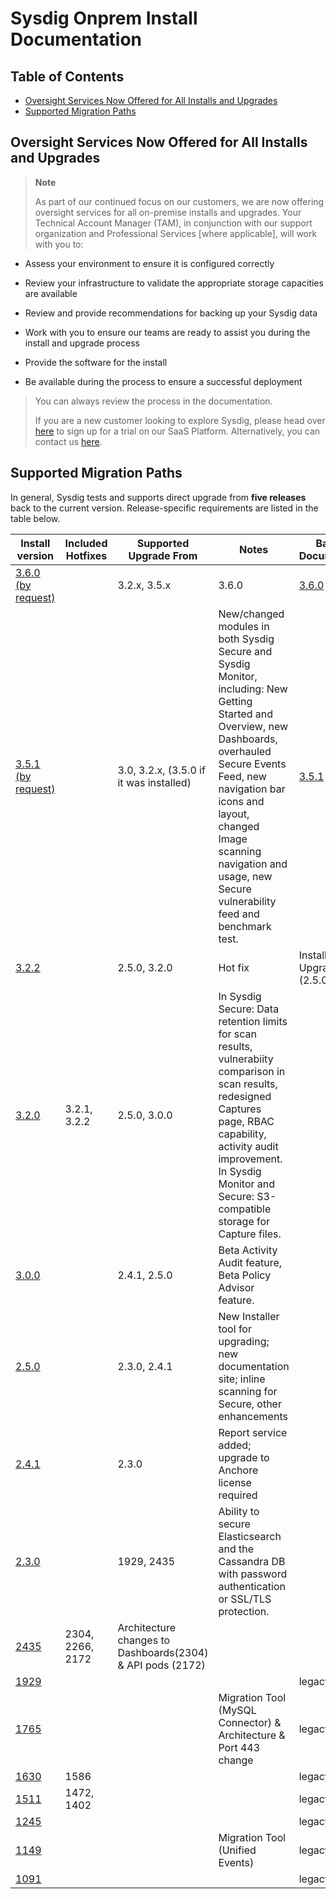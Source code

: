 # Sysdig Onprem Install Documentation

## Table of Contents
  * [Oversight Services Now Offered for All Installs and Upgrades](#oversight-services-now-offered-for-all-installs-and-upgrades)
  * [Supported Migration Paths](#supported-migration-paths)

## Oversight Services Now Offered for All Installs and Upgrades

> **Note**
>
> As part of our continued focus on our customers, we are now offering oversight services for all on-premise installs and upgrades. Your Technical Account Manager (TAM), in conjunction with our support organization and Professional Services \[where applicable\], will work with you to:

-   Assess your environment to ensure it is configured correctly

-   Review your infrastructure to validate the appropriate storage capacities are available

-   Review and provide recommendations for backing up your Sysdig data

-   Work with you to ensure our teams are ready to assist you during the install and upgrade process

-   Provide the software for the install

-   Be available during the process to ensure a successful deployment

> You can always review the process in the documentation.
>
> If you are a new customer looking to explore Sysdig, please head over [here](https://sysdig.com/company/freetrial/) to sign up for a trial on our SaaS Platform. Alternatively, you can contact us [here](https://sysdig.com/company/contactus/).

## Supported Migration Paths

In general, Sysdig tests and supports direct upgrade from **five releases** back to the current version. Release-specific requirements are listed in the table below.

|Install version | Included Hotfixes | Supported Upgrade From | Notes | Baseline Documentation |
|---|---|---|---|---|
| [3.6.0 (by request)](3.6.0)| | 3.2.x, 3.5.x | 3.6.0 | [3.6.0](3.6.0)
| [3.5.1 (by request)](3.5.1)| | 3.0, 3.2.x, (3.5.0 if it was installed) | New/changed modules in both Sysdig Secure and Sysdig Monitor, including: New Getting Started and Overview, new Dashboards, overhauled Secure Events Feed, new navigation bar icons and layout, changed Image scanning navigation and usage, new Secure vulnerability feed and benchmark test. | [3.5.1](3.5.1)
| [3.2.2](3.2.0) | | 2.5.0, 3.2.0 | Hot fix | 	Installer Upgrade (2.5.0+) |
| [3.2.0](3.2.0) | 3.2.1, 3.2.2 | 2.5.0, 3.0.0 | In Sysdig Secure: Data retention limits for scan results, vulnerabiity comparison in scan results, redesigned Captures page, RBAC capability, activity audit improvement. In Sysdig Monitor and Secure: S3-compatible storage for Capture files. | |
| [3.0.0](3.0.0) | | 2.4.1, 2.5.0 | Beta Activity Audit feature, Beta Policy Advisor feature. | |
| [2.5.0](2.5.0) | | 2.3.0, 2.4.1 | New Installer tool for upgrading; new documentation site; inline scanning for Secure, other enhancements | |
| [2.4.1](2.4.1/installer-beta) | | 2.3.0 | Report service added; upgrade to Anchore license required | |
| [2.3.0](2.3.0/sysdigcloud-kubernetes-2.3.0) | | 1929, 2435 | Ability to secure Elasticsearch and the Cassandra DB with password authentication or SSL/TLS protection. | |
| [2435](2435) | 2304, 2266, 2172 | Architecture changes to Dashboards(2304) & API pods (2172) | |
| [1929](legacy/1929) | | | | legacy |
| [1765](legacy/1765) | | |Migration Tool (MySQL Connector) & Architecture & Port 443 change | legacy |
| [1630](legacy/1630) | 1586 | | | legacy |
| [1511](legacy/1511) | 1472, 1402 | | | legacy |
| [1245](legacy/1245) | | | | legacy |
| [1149](legacy/1149) | | | Migration Tool (Unified Events) | legacy |
| [1091](legacy/1091)| | | | legacy |
   

